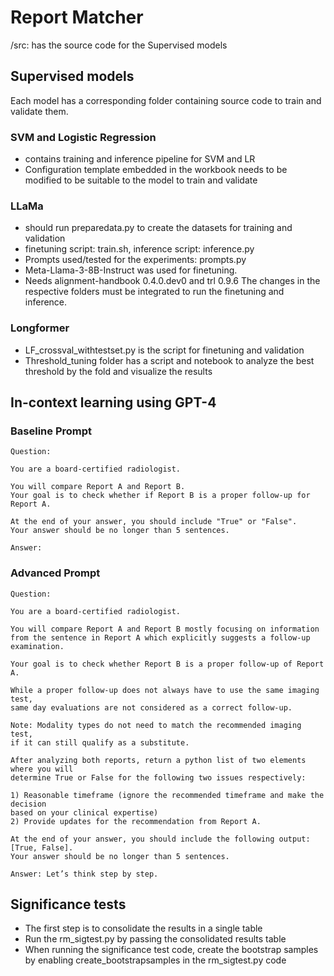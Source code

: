 # Report Matcher

 /src: has the source code for the Supervised models

## Supervised models
Each model has a corresponding folder containing source code to train and validate them.

### SVM and Logistic Regression
- contains training and inference pipeline for SVM and LR
- Configuration template embedded in the workbook needs to be modified to be suitable to the model to train and validate

### LLaMa
- should run preparedata.py to create the datasets for training and validation
- finetuning script: train.sh, inference script: inference.py
- Prompts used/tested for the experiments: prompts.py
- Meta-Llama-3-8B-Instruct was used for finetuning. 
- Needs alignment-handbook 0.4.0.dev0 and trl 0.9.6  The changes in the respective folders must be integrated to run the finetuning and inference. 

### Longformer
- LF_crossval_withtestset.py is the script for finetuning and validation
- Threshold_tuning folder has a script and notebook to analyze the best threshold by the fold and visualize the results


## In-context learning using GPT-4

### Baseline Prompt
```
Question:

You are a board-certified radiologist.

You will compare Report A and Report B. 
Your goal is to check whether if Report B is a proper follow-up for Report A.

At the end of your answer, you should include "True" or "False".
Your answer should be no longer than 5 sentences.

Answer:
```

### Advanced Prompt
```
Question:

You are a board-certified radiologist.

You will compare Report A and Report B mostly focusing on information
from the sentence in Report A which explicitly suggests a follow-up examination.

Your goal is to check whether Report B is a proper follow-up of Report A.

While a proper follow-up does not always have to use the same imaging test,
same day evaluations are not considered as a correct follow-up.

Note: Modality types do not need to match the recommended imaging test,
if it can still qualify as a substitute.

After analyzing both reports, return a python list of two elements where you will
determine True or False for the following two issues respectively:

1) Reasonable timeframe (ignore the recommended timeframe and make the decision
based on your clinical expertise)
2) Provide updates for the recommendation from Report A.

At the end of your answer, you should include the following output: [True, False].
Your answer should be no longer than 5 sentences.

Answer: Let’s think step by step.
```

## Significance tests
- The first step is to consolidate the results in a single table
- Run the rm_sigtest.py by passing the consolidated results table
- When running the significance test code, create the bootstrap samples by enabling create_bootstrapsamples in the rm_sigtest.py code 
